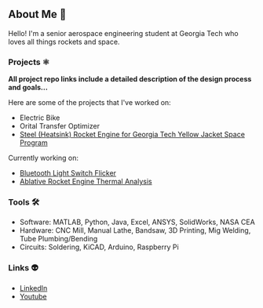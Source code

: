 ## About Me 👤

Hello! I'm a senior aerospace engineering student at Georgia Tech who loves all things rockets and space. 


### Projects ⚛️ 

**All project repo links include a detailed description of the design process and goals...**

Here are some of the projects that I've worked on:

- Electric Bike
- Orital Transfer Optimizer
- [Steel (Heatsink) Rocket Engine for Georgia Tech Yellow Jacket Space Program](https://github.com/saakethramoju/Ablative-Code)

Currently working on:

- [Bluetooth Light Switch Flicker](https://github.com/saakethramoju/Light-Switch)
- [Ablative Rocket Engine Thermal Analysis](https://github.com/saakethramoju/Ablative-Code)



### Tools 🛠️

- Software: MATLAB, Python, Java, Excel, ANSYS, SolidWorks, NASA CEA
- Hardware: CNC Mill, Manual Lathe, Bandsaw, 3D Printing, Mig Welding, Tube Plumbing/Bending
- Circuits: Soldering, KiCAD, Arduino, Raspberry Pi



### Links 👽

- [LinkedIn](https://www.linkedin.com/in/saakethramoju/)
- [Youtube](https://www.youtube.com/@SaakethRamoju/videos)

